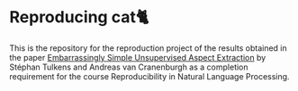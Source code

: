 # Reproducing cat🐈

This is the repository for the reproduction project of the results obtained in the paper [Embarrassingly Simple Unsupervised Aspect Extraction](https://www.aclweb.org/anthology/2020.acl-main.290/) by Stéphan Tulkens and Andreas van Cranenburgh as a completion requirement for the course Reproducibility in Natural Language Processing.

